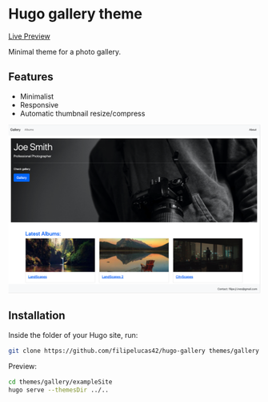 # Hugo gallery theme

[Live Preview](https://gallery.filipelucas.com)

Minimal theme for a photo gallery.

## Features

- Minimalist
- Responsive
- Automatic thumbnail resize/compress

![Screenshot](https://github.com/filipelucas42/hugo-gallery/blob/master/images/screenshoot.png)

## Installation

Inside the folder of your Hugo site, run:

```bash
git clone https://github.com/filipelucas42/hugo-gallery themes/gallery
```

Preview:

```bash
cd themes/gallery/exampleSite
hugo serve --themesDir ../..
```
